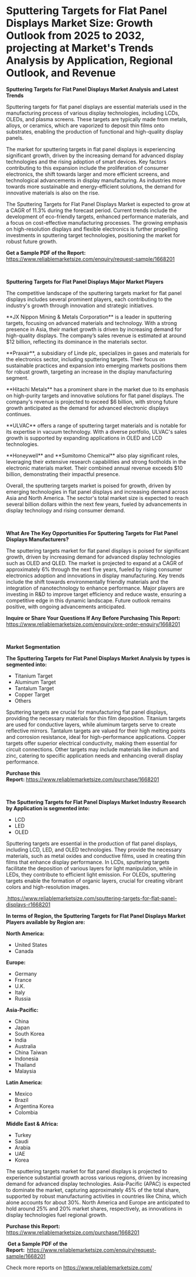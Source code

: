 <p><h1>Sputtering Targets for Flat Panel Displays Market Size: Growth Outlook from 2025 to 2032, projecting at Market's Trends Analysis by Application, Regional Outlook, and Revenue</h1></p><p><strong>Sputtering Targets for Flat Panel Displays Market Analysis and Latest Trends</strong></p>
<p><p>Sputtering targets for flat panel displays are essential materials used in the manufacturing process of various display technologies, including LCDs, OLEDs, and plasma screens. These targets are typically made from metals, alloys, or ceramics, which are vaporized to deposit thin films onto substrates, enabling the production of functional and high-quality display panels.</p><p>The market for sputtering targets in flat panel displays is experiencing significant growth, driven by the increasing demand for advanced display technologies and the rising adoption of smart devices. Key factors contributing to this expansion include the proliferation of consumer electronics, the shift towards larger and more efficient screens, and technological advancements in display manufacturing. As industries move towards more sustainable and energy-efficient solutions, the demand for innovative materials is also on the rise.</p><p>The Sputtering Targets for Flat Panel Displays Market is expected to grow at a CAGR of 11.3% during the forecast period. Current trends include the development of eco-friendly targets, enhanced performance materials, and a focus on cost-effective manufacturing processes. The growing emphasis on high-resolution displays and flexible electronics is further propelling investments in sputtering target technologies, positioning the market for robust future growth.</p></p>
<p><strong>Get a Sample PDF of the Report:&nbsp;</strong> <a href="https://www.reliablemarketsize.com/enquiry/request-sample/1668201?utm_campaign=2626&utm_medium=2&utm_source=Github&utm_content=ia&utm_term=08032025&utm_id=sputtering-targets-for-flat-panel-displays">https://www.reliablemarketsize.com/enquiry/request-sample/1668201</a></p>
<p>&nbsp;</p>
<p><strong>Sputtering Targets for Flat Panel Displays Major Market Players</strong></p>
<p><p>The competitive landscape of the sputtering targets market for flat panel displays includes several prominent players, each contributing to the industry's growth through innovation and strategic initiatives.</p><p>**JX Nippon Mining & Metals Corporation** is a leader in sputtering targets, focusing on advanced materials and technology. With a strong presence in Asia, their market growth is driven by increasing demand for high-quality displays. The company’s sales revenue is estimated at around $12 billion, reflecting its dominance in the materials sector.</p><p>**Praxair**, a subsidiary of Linde plc, specializes in gases and materials for the electronics sector, including sputtering targets. Their focus on sustainable practices and expansion into emerging markets positions them for robust growth, targeting an increase in the display manufacturing segment.</p><p>**Hitachi Metals** has a prominent share in the market due to its emphasis on high-purity targets and innovative solutions for flat panel displays. The company's revenue is projected to exceed $6 billion, with strong future growth anticipated as the demand for advanced electronic displays continues.</p><p>**ULVAC** offers a range of sputtering target materials and is notable for its expertise in vacuum technology. With a diverse portfolio, ULVAC's sales growth is supported by expanding applications in OLED and LCD technologies.</p><p>**Honeywell** and **Sumitomo Chemical** also play significant roles, leveraging their extensive research capabilities and strong footholds in the electronic materials market. Their combined annual revenue exceeds $10 billion, demonstrating their impactful presence.</p><p>Overall, the sputtering targets market is poised for growth, driven by emerging technologies in flat panel displays and increasing demand across Asia and North America. The sector's total market size is expected to reach several billion dollars within the next few years, fueled by advancements in display technology and rising consumer demand.</p></p>
<p>&nbsp;</p>
<p><strong>What Are The Key Opportunities For Sputtering Targets for Flat Panel Displays Manufacturers?</strong></p>
<p><p>The sputtering targets market for flat panel displays is poised for significant growth, driven by increasing demand for advanced display technologies such as OLED and QLED. The market is projected to expand at a CAGR of approximately 6% through the next five years, fueled by rising consumer electronics adoption and innovations in display manufacturing. Key trends include the shift towards environmentally friendly materials and the integration of nanotechnology to enhance performance. Major players are investing in R&D to improve target efficiency and reduce waste, ensuring a competitive edge in this dynamic landscape. Future outlook remains positive, with ongoing advancements anticipated.</p></p>
<p><strong>Inquire or Share Your Questions If Any Before Purchasing This Report:</strong> <a href="https://www.reliablemarketsize.com/enquiry/pre-order-enquiry/1668201?utm_campaign=2626&utm_medium=2&utm_source=Github&utm_content=ia&utm_term=08032025&utm_id=sputtering-targets-for-flat-panel-displays">https://www.reliablemarketsize.com/enquiry/pre-order-enquiry/1668201</a></p>
<p>&nbsp;</p>
<p><strong>Market Segmentation</strong></p>
<p><strong>The Sputtering Targets for Flat Panel Displays Market Analysis by types is segmented into:</strong></p>
<p><ul><li>Titanium Target</li><li>Aluminum Target</li><li>Tantalum Target</li><li>Copper Target</li><li>Others</li></ul></p>
<p><p>Sputtering targets are crucial for manufacturing flat panel displays, providing the necessary materials for thin film deposition. Titanium targets are used for conductive layers, while aluminum targets serve to create reflective mirrors. Tantalum targets are valued for their high melting points and corrosion resistance, ideal for high-performance applications. Copper targets offer superior electrical conductivity, making them essential for circuit connections. Other targets may include materials like indium and zinc, catering to specific application needs and enhancing overall display performance.</p></p>
<p><strong>Purchase this Report:&nbsp;</strong><a href="https://www.reliablemarketsize.com/purchase/1668201?utm_campaign=2626&utm_medium=2&utm_source=Github&utm_content=ia&utm_term=08032025&utm_id=sputtering-targets-for-flat-panel-displays">https://www.reliablemarketsize.com/purchase/1668201</a></p>
<p>&nbsp;</p>
<p><strong>The Sputtering Targets for Flat Panel Displays Market Industry Research by Application is segmented into:</strong></p>
<p><ul><li>LCD</li><li>LED</li><li>OLED</li></ul></p>
<p><p>Sputtering targets are essential in the production of flat panel displays, including LCD, LED, and OLED technologies. They provide the necessary materials, such as metal oxides and conductive films, used in creating thin films that enhance display performance. In LCDs, sputtering targets facilitate the deposition of various layers for light manipulation, while in LEDs, they contribute to efficient light emission. For OLEDs, sputtering targets enable the formation of organic layers, crucial for creating vibrant colors and high-resolution images.</p></p>
<p><a href="https://www.reliablemarketsize.com/sputtering-targets-for-flat-panel-displays-r1668201?utm_campaign=2626&utm_medium=2&utm_source=Github&utm_content=ia&utm_term=08032025&utm_id=sputtering-targets-for-flat-panel-displays">&nbsp;https://www.reliablemarketsize.com/sputtering-targets-for-flat-panel-displays-r1668201</a></p>
<p><strong>In terms of Region, the Sputtering Targets for Flat Panel Displays Market Players available by Region are:</strong></p>
<p>
    <p> <strong> North America: </strong>
        <ul>
            <li>United States</li>
            <li>Canada</li>
        </ul>
        </p> 
    <p> <strong> Europe: </strong>
        <ul>
            <li>Germany</li>
            <li>France</li>
            <li>U.K.</li>
            <li>Italy</li>
            <li>Russia</li>
        </ul>
        </p> 
    <p> <strong> Asia-Pacific: </strong>
        <ul>
            <li>China</li>
            <li>Japan</li>
            <li>South Korea</li>
            <li>India</li>
            <li>Australia</li>
            <li>China Taiwan</li>
            <li>Indonesia</li>
            <li>Thailand</li>
            <li>Malaysia</li>
        </ul>
        </p> 
    <p> <strong> Latin America: </strong>
        <ul>
            <li>Mexico</li>
            <li>Brazil</li>
            <li>Argentina Korea</li>
            <li>Colombia</li>
        </ul>
        </p> 
    <p> <strong> Middle East & Africa: </strong>
        <ul>
            <li>Turkey</li>
            <li>Saudi</li>
            <li>Arabia</li>
            <li>UAE</li>
            <li>Korea</li>
        </ul>
    </p>
    </p>
<p><p>The sputtering targets market for flat panel displays is projected to experience substantial growth across various regions, driven by increasing demand for advanced display technologies. Asia-Pacific (APAC) is expected to dominate the market, capturing approximately 45% of the total share, supported by robust manufacturing activities in countries like China, which alone accounts for about 30%. North America and Europe are anticipated to hold around 25% and 20% market shares, respectively, as innovations in display technologies fuel regional growth.</p></p>
<p><strong>Purchase this Report: </strong><a href="https://www.reliablemarketsize.com/purchase/1668201?utm_campaign=2626&utm_medium=2&utm_source=Github&utm_content=ia&utm_term=08032025&utm_id=sputtering-targets-for-flat-panel-displays">https://www.reliablemarketsize.com/purchase/1668201</a></p>
<p>&nbsp;<strong>Get a Sample PDF of the Report:&nbsp;&nbsp;</strong><a href="https://www.reliablemarketsize.com/enquiry/request-sample/1668201?utm_campaign=2626&utm_medium=2&utm_source=Github&utm_content=ia&utm_term=08032025&utm_id=sputtering-targets-for-flat-panel-displays">https://www.reliablemarketsize.com/enquiry/request-sample/1668201</a></p>
<p><strong></strong></p>
<p>Check more reports on <a href="https://www.reliablemarketsize.com/?utm_campaign=2626&utm_medium=2&utm_source=Github&utm_content=ia&utm_term=08032025&utm_id=sputtering-targets-for-flat-panel-displays">https://www.reliablemarketsize.com/</a></p>
